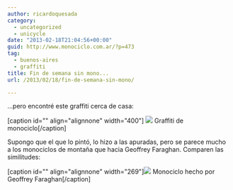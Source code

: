 ```yaml
---
author: ricardoquesada
category:
  - uncategorized
  - unicycle
date: "2013-02-18T21:04:56+00:00"
guid: http://www.monociclo.com.ar/?p=473
tag:
  - buenos-aires
  - graffiti
title: Fin de semana sin mono...
url: /2013/02/18/fin-de-semana-sin-mono/

---
```

...pero encontré este graffiti cerca de casa:

\[caption id="" align="alignnone" width="400"\] [![](https://lh3.googleusercontent.com/-zxlsOiSroJo/USKTrY-rOGI/AAAAAAAAr6s/sSDG8VEBLWg/s400/P1000309.JPG)](https://picasaweb.google.com/111588202880883771967/BuenosAiresRandom20130217#5846397639929313378) Graffiti de monociclo\[/caption\]

Supongo que el que lo pintó, lo hizo a las apuradas, pero se parece mucho a los monociclos de montaña que hacia Geoffrey Faraghan. Comparen las similitudes:

\[caption id="" align="alignnone" width="269"\]![](https://lh3.googleusercontent.com/-3juhY4Z1GTA/USKWhFQcKnI/AAAAAAAAsFA/z3SkgfMi4ZQ/s400/telford%2520-%252026_1_w.jpg) Monociclo hecho por Geoffrey Faraghan\[/caption\]
